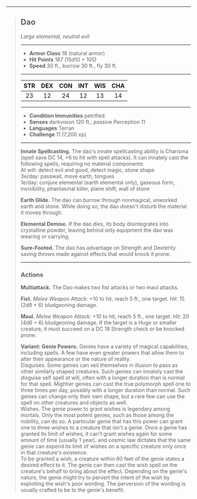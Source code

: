 ***
> ## Dao
> *Large elemental, neutral evil*
> 
> ***
> 
> - **Armor Class** 18 (natural armor)
> - **Hit Points** 187 (15d10 + 105)
> - **Speed** 30 ft., burrow 30 ft., fly 30 ft.
> 
> ***
> 
> |STR|DEX|CON|INT|WIS|CHA|
> |:---:|:---:|:---:|:---:|:---:|:---:|
> |23|12|24|12|13|14|
> 
> ***
> 
> - **Condition Immunities** petrified
> - **Senses** darkvision 120 ft., passive Perception 11
> - **Languages** Terran
> - **Challenge** 11 (7,200 xp)
> 
> ***
> 
> **Innate Spellcasting.** The dao's innate spellcasting ability is Charisma (spell save DC 14, +6 to hit with spell attacks). It can innately cast the following spells, requiring no material components:  
> At will: detect evil and good, detect magic, stone shape  
> 3e/day: passwall, move earth, tongues  
> 1e/day: conjure elemental (earth elemental only), gaseous form, invisibility, phantasmal killer, plane shift, wall of stone
> 
> **Earth Glide.** The dao can burrow through nonmagical, unworked earth and stone. While doing so, the dao doesn't disturb the material it moves through.
> 
> **Elemental Demise.** If the dao dies, its body disintegrates into crystalline powder, leaving behind only equipment the dao was wearing or carrying.
> 
> **Sure-Footed.** The dao has advantage on Strength and Dexterity saving throws made against effects that would knock it prone.
> 
> ***
> 
> ### Actions
> **Multiattack.** The Dao makes two fist attacks or two maul attacks.
> 
> **Fist.** *Melee Weapon Attack:* +10 to hit, reach 5 ft., one target. *Hit:* 15 (2d8 + 6) bludgeoning damage.
> 
> **Maul.** *Melee Weapon Attack:* +10 to hit, reach 5 ft., one target. *Hit:* 20 (4d6 + 6) bludgeoning damage. If the target is a Huge or smaller creature, it must succeed on a DC 18 Strength check or be knocked prone.
> 
> **Variant: Genie Powers.** Genies have a variety of magical capabilities, including spells. A few have even greater powers that allow them to alter their appearance or the nature of reality.  
> Disguises. Some genies can veil themselves in illusion to pass as other similarly shaped creatures. Such genies can innately cast the disguise self spell at will, often with a longer duration than is normal for that spell. Mightier genies can cast the true polymorph spell one to three times per day, possibly with a longer duration than normal. Such genies can change only their own shape, but a rare few can use the spell on other creatures and objects as well.  
> Wishes. The genie power to grant wishes is legendary among mortals. Only the most potent genies, such as those among the nobility, can do so. A particular genie that has this power can grant one to three wishes to a creature that isn't a genie. Once a genie has granted its limit of wishes, it can't grant wishes again for some amount of time (usually 1 year). and cosmic law dictates that the same genie can expend its limit of wishes on a specific creature only once in that creature's existence.  
> To be granted a wish, a creature within 60 feet of the genie states a desired effect to it. The genie can then cast the wish spell on the creature's behalf to bring about the effect. Depending on the genie's nature, the genie might try to pervert the intent of the wish by exploiting the wish's poor wording. The perversion of the wording is usually crafted to be to the genie's benefit.